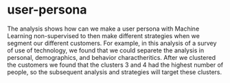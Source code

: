 # user-persona
The analysis shows how can we make a user persona with Machine Learning non-supervised to then make different strategies when we segment our different customers. For example, in this analysis of a survey of use of technology, we found that we could separete the analysis in personal, demographics, and behavior charactheritics. After we clustered the customers we found that the clusters 3 and 4 had the highest number of people, so the subsequent analysis and strategies will target these clusters. 
